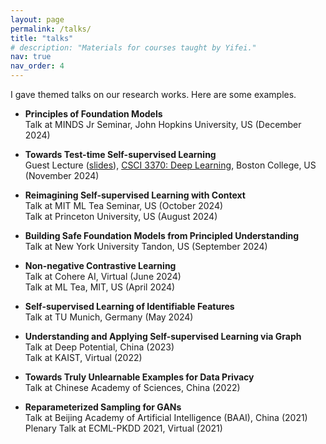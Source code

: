 ```yaml
---
layout: page
permalink: /talks/
title: "talks"
# description: "Materials for courses taught by Yifei."
nav: true
nav_order: 4
---
```


I gave themed talks on our research works. Here are some examples.

- **Principles of Foundation Models**<br>
  Talk at MINDS Jr Seminar, John Hopkins University, US (December 2024)

- **Towards Test-time Self-supervised Learning**<br>
  Guest Lecture ([slides](../assets/pdf/TT-SSL-talk-Nov2024.pdf)), [CSCI 3370: Deep Learning](https://miayuanai.github.io/csci3370/f24/), Boston College, US (November 2024)

- **Reimagining Self-supervised Learning with Context**  
  Talk at MIT ML Tea Seminar, US (October 2024)<br> 
  Talk at Princeton University, US (August 2024) 

- **Building Safe Foundation Models from Principled Understanding**  
  Talk at New York University Tandon, US (September 2024)

- **Non-negative Contrastive Learning**  
  Talk at Cohere AI, Virtual (June 2024)  <br> 
  Talk at ML Tea, MIT, US  (April 2024)

- **Self-supervised Learning of Identifiable Features**  
  Talk at TU Munich, Germany (May 2024)  

- **Understanding and Applying Self-supervised Learning via Graph**  
  Talk at Deep Potential, China (2023)  <br>
  Talk at KAIST, Virtual (2022) 

- **Towards Truly Unlearnable Examples for Data Privacy**  
  Talk at Chinese Academy of Sciences, China (2022)  

- **Reparameterized Sampling for GANs**  
  Talk at Beijing Academy of Artificial Intelligence (BAAI), China (2021)  <br>
  Plenary Talk at ECML-PKDD 2021, Virtual (2021)  
